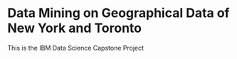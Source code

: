 # Data Mining on Geographical Data of New York and Toronto
This is the IBM Data Science Capstone Project
